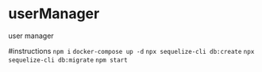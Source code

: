 # userManager
user manager

#instructions
`npm i`
`docker-compose up -d`
`npx sequelize-cli db:create`
`npx sequelize-cli db:migrate`
`npm start`